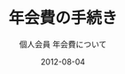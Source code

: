 ---
title: 年会費の手続き
subtitle: 個人会員 年会費について
layout: default
modal-id: 5
date: 2012-08-04
img: members.png
thumbnail: members-thumbnail.png
alt: image-alt
project-date: Aug 2012
client: none
category: kaihi
description: 個人会員 協賛会員の年会費は、PayPalをもちいて年度毎の定期払いを設定してください。クレジット、デビットカードを利用できます。

---